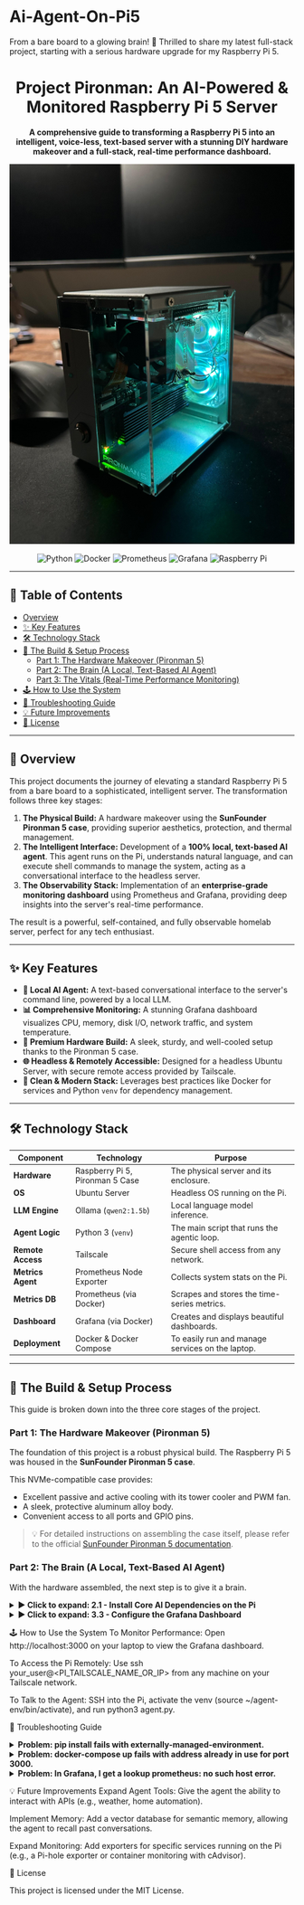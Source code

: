 # Ai-Agent-On-Pi5
From a bare board to a glowing brain! 🧠 Thrilled to share my latest full-stack project, starting with a serious hardware upgrade for my Raspberry Pi 5.

<div align="center">

# Project Pironman: An AI-Powered & Monitored Raspberry Pi 5 Server

**A comprehensive guide to transforming a Raspberry Pi 5 into an intelligent, voice-less, text-based server with a stunning DIY hardware makeover and a full-stack, real-time performance dashboard.**

</div>

<p align="center">
  <img alt="Pironman 5 Build" src="WhatsApp Image 2025-09-26 at 21.58.31.jpeg" width="600">
</p>

<p align="center">
  <img alt="Python" src="https://img.shields.io/badge/Python-3776AB?style=for-the-badge&logo=python&logoColor=white">
  <img alt="Docker" src="https://img.shields.io/badge/Docker-2496ED?style=for-the-badge&logo=docker&logoColor=white">
  <img alt="Prometheus" src="https://img.shields.io/badge/Prometheus-E6522C?style=for-the-badge&logo=prometheus&logoColor=white">
  <img alt="Grafana" src="https://img.shields.io/badge/Grafana-F46800?style=for-the-badge&logo=grafana&logoColor=white">
  <img alt="Raspberry Pi" src="https://img.shields.io/badge/Raspberry%20Pi-A22846?style=for-the-badge&logo=raspberrypi&logoColor=white">
</p>

---

## 📖 Table of Contents

- [Overview](#-overview)
- [✨ Key Features](#-features)
- [🛠️ Technology Stack](#️-technology-stack)
- [🚀 The Build & Setup Process](#-the-build--setup-process)
  - [Part 1: The Hardware Makeover (Pironman 5)](#part-1-the-hardware-makeover-pironman-5)
  - [Part 2: The Brain (A Local, Text-Based AI Agent)](#part-2-the-brain-a-local-text-based-ai-agent)
  - [Part 3: The Vitals (Real-Time Performance Monitoring)](#part-3-the-vitals-real-time-performance-monitoring)
- [🕹️ How to Use the System](#️-how-to-use-the-system)
- [🚨 Troubleshooting Guide](#-troubleshooting-guide)
- [💡 Future Improvements](#-future-improvements)
- [📜 License](#-license)

---

## 📝 Overview

This project documents the journey of elevating a standard Raspberry Pi 5 from a bare board to a sophisticated, intelligent server. The transformation follows three key stages:

1.  **The Physical Build:** A hardware makeover using the **SunFounder Pironman 5 case**, providing superior aesthetics, protection, and thermal management.
2.  **The Intelligent Interface:** Development of a **100% local, text-based AI agent**. This agent runs on the Pi, understands natural language, and can execute shell commands to manage the system, acting as a conversational interface to the headless server.
3.  **The Observability Stack:** Implementation of an **enterprise-grade monitoring dashboard** using Prometheus and Grafana, providing deep insights into the server's real-time performance.

The result is a powerful, self-contained, and fully observable homelab server, perfect for any tech enthusiast.

---

## ✨ Key Features

-   **🤖 Local AI Agent:** A text-based conversational interface to the server's command line, powered by a local LLM.
-   **📊 Comprehensive Monitoring:** A stunning Grafana dashboard visualizes CPU, memory, disk I/O, network traffic, and system temperature.
-   **💎 Premium Hardware Build:** A sleek, sturdy, and well-cooled setup thanks to the Pironman 5 case.
-   **🌐 Headless & Remotely Accessible:** Designed for a headless Ubuntu Server, with secure remote access provided by Tailscale.
-   **🐳 Clean & Modern Stack:** Leverages best practices like Docker for services and Python `venv` for dependency management.

---

## 🛠️ Technology Stack

| Component         | Technology                 | Purpose                                     |
| ----------------- | -------------------------- | ------------------------------------------- |
| **Hardware** | Raspberry Pi 5, Pironman 5 Case | The physical server and its enclosure.      |
| **OS** | Ubuntu Server              | Headless OS running on the Pi.              |
| **LLM Engine** | Ollama (`qwen2:1.5b`)      | Local language model inference.             |
| **Agent Logic** | Python 3 (`venv`)          | The main script that runs the agentic loop. |
| **Remote Access** | Tailscale                  | Secure shell access from any network.       |
| **Metrics Agent** | Prometheus Node Exporter   | Collects system stats on the Pi.            |
| **Metrics DB** | Prometheus (via Docker)    | Scrapes and stores the time-series metrics. |
| **Dashboard** | Grafana (via Docker)       | Creates and displays beautiful dashboards.  |
| **Deployment** | Docker & Docker Compose    | To easily run and manage services on the laptop. |

---

## 🚀 The Build & Setup Process

This guide is broken down into the three core stages of the project.

### Part 1: The Hardware Makeover (Pironman 5)

The foundation of this project is a robust physical build. The Raspberry Pi 5 was housed in the **SunFounder Pironman 5 case**.

This NVMe-compatible case provides:
-   Excellent passive and active cooling with its tower cooler and PWM fan.
-   A sleek, protective aluminum alloy body.
-   Convenient access to all ports and GPIO pins.

> 💡 For detailed instructions on assembling the case itself, please refer to the official [SunFounder Pironman 5 documentation](https://docs.sunfounder.com/en/latest/pironman_5.html).

### Part 2: The Brain (A Local, Text-Based AI Agent)

With the hardware assembled, the next step is to give it a brain.

<details>
<summary><strong>► Click to expand: 2.1 - Install Core AI Dependencies on the Pi</strong></summary>

```bash
# Update system and install necessary tools
sudo apt update && sudo apt upgrade -y
sudo apt install -y git python3-pip python3-venv


# Install Ollama and pull the model
curl -fsSL [https://ollama.com/install.sh](https://ollama.com/install.sh) | sh
ollama pull qwen2:1.5b


</details>

<details>
<summary><strong>► Click to expand: 2.2 - Set up the Python Agent</strong></summary>

1. Create the Virtual Environment

Bash

# Navigate to your home directory
cd ~
python3 -m venv agent-env

# Activate the environment
source agent-env/bin/activate
2. Install Python Packages
With the (agent-env) active, install the required library:

Bash

pip install ollama
3. Create the agent.py Script
Create a new file agent.py and paste the code below into it.

Python

import ollama
import subprocess
import json

def agent_speak(text):
    """Prints the agent's response to the terminal."""
    print(f"\n🤖 Agent: {text}")

def get_user_input():
    """Gets input from the user's keyboard."""
    return input(f"\n👤 You: ")

def run_agentic_loop(user_prompt):
    """The main logic for the agent."""
    system_prompt = """
    You are a helpful AI assistant running on a Raspberry Pi.
    Your goal is to assist the user by running shell commands on the Ubuntu Server.
    You must assess the user's request and decide if a shell command is needed.
    Respond in JSON format with three fields:
    1. "thought": Your reasoning process and a brief explanation of the command if you use one.
    2. "action": Either "shell" if a command is needed, or "speak" if not.
    3. "command_or_speak_text": The exact shell command to run, or the text for you to speak directly.
    """
    
    print("\n🤔 Agent: Thinking...")
    try:
        response = ollama.chat(
            model='qwen2:1.5b',
            messages=[
                {'role': 'system', 'content': system_prompt},
                {'role': 'user', 'content': user_prompt}
            ],
            format='json'
        )
        response_data = json.loads(response['message']['content'])
        thought = response_data.get("thought", "I didn't have a clear thought process.")
        action = response_data.get("action")
        command_or_speak_text = response_data.get("command_or_speak_text")

        print(f"🧠 Agent's Thought: {thought}")

        if action == "shell":
            agent_speak("Okay, I will run this command:")
            print(f"   💻 `{command_or_speak_text}`")
            try:
                result = subprocess.run(command_or_speak_text, shell=True, check=True, capture_output=True, text=True)
                output = result.stdout.strip()
                agent_speak(f"Here is the result:\n\n---\n{output}\n---")
            except subprocess.CalledProcessError as e:
                agent_speak(f"An error occurred: {e.stderr.strip()}")
        elif action == "speak":
            agent_speak(command_or_speak_text)
        else:
            agent_speak("I'm sorry, I wasn't sure how to respond to that.")

    except Exception as e:
        agent_speak(f"I encountered an error: {e}")

if __name__ == "__main__":
    agent_speak("Agent is online. Type your commands below. Type 'exit' or 'quit' to end.")
    while True:
        prompt = get_user_input()
        if not prompt or prompt.lower() in ["exit", "quit", "goodbye"]:
            agent_speak("Goodbye!")
            break
        run_agentic_loop(prompt)
</details>

Part 3: The Vitals (Real-Time Performance Monitoring)
Finally, we give our server a health dashboard.

<details>
<summary><strong>► Click to expand: 3.1 - Install Node Exporter on the Pi</strong></summary>

Bash

# 1. Download and install Node Exporter
cd ~
wget [https://github.com/prometheus/node_exporter/releases/download/v1.8.1/node_exporter-1.8.1.linux-arm64.tar.gz](https://github.com/prometheus/node_exporter/releases/download/v1.8.1/node_exporter-1.8.1.linux-arm64.tar.gz)
tar xvfz node_exporter-1.8.1.linux-arm64.tar.gz
sudo mv node_exporter-1.8.1.linux-arm64/node_exporter /usr/local/bin/
rm -rf node_exporter-1.8.1.linux-arm64*

# 2. Create a systemd service to run it on boot
sudo nano /etc/systemd/system/node_exporter.service

# Paste this content into the file:
# [Unit]
# Description=Prometheus Node Exporter
# ... (Full content is in the guide above) ...
# [Install]
# WantedBy=multi-user.target

# 3. Enable and start the service
sudo systemctl daemon-reload
sudo systemctl enable node_exporter
sudo systemctl start node_exporter
</details>

<details>
<summary><strong>► Click to expand: 3.2 - Set up Prometheus & Grafana on Your Laptop</strong></summary>

Install Docker Desktop and the Tailscale client on your laptop.

Create a new project folder and add the following two files inside it.

Find your Pi's Tailscale IP Address (e.g., 100.x.x.x) and use it in prometheus.yml.

prometheus.yml

YAML

global:
  scrape_interval: 15s
scrape_configs:
  - job_name: 'pironman_pi5'
    static_configs:
      - targets: ['<YOUR_PI_TAILSCALE_IP>:9100']
docker-compose.yml

YAML

services:
  prometheus:
    image: prom/prometheus:latest
    container_name: prometheus
    ports: ["9090:9090"]
    volumes: ["./prometheus.yml:/etc/prometheus/prometheus.yml"]
    command: ['--config.file=/etc/prometheus/prometheus.yml']
    networks: [monitor-net]
  grafana:
    image: grafana/grafana:latest
    container_name: grafana
    ports: ["3000:3000"]
    volumes: [grafana-data:/var/lib/grafana]
    networks: [monitor-net]
volumes:
  grafana-data:
networks:
  monitor-net:
    driver: bridge
Launch the stack from your terminal in the project folder: docker-compose up -d.
```


</details>

<details>
<summary><strong>► Click to expand: 3.3 - Configure the Grafana Dashboard</strong></summary>

Open your browser to http://localhost:3000.

Log in (admin/admin).

Add Data Source: Go to Connections > Data Sources > Prometheus. Set the URL to http://prometheus:9090 and click "Save & Test".

Import Dashboard: Go to Dashboards > New > Import. Use Grafana.com dashboard ID 1860. Select your Prometheus data source and click "Import".

</details>

🕹️ How to Use the System
To Monitor Performance: Open http://localhost:3000 on your laptop to view the Grafana dashboard.

To Access the Pi Remotely: Use ssh your_user@<PI_TAILSCALE_NAME_OR_IP> from any machine on your Tailscale network.

To Talk to the Agent: SSH into the Pi, activate the venv (source ~/agent-env/bin/activate), and run python3 agent.py.

🚨 Troubleshooting Guide
<details>
<summary><strong>Problem: pip install fails with externally-managed-environment.</strong></summary>
✅ Solution: Always use a Python virtual environment (venv) for projects to isolate dependencies from the system. The instructions in this guide follow this best practice.
</details>

<details>
<summary><strong>Problem: docker-compose up fails with address already in use for port 3000.</strong></summary>
✅ Solution: Another service is using the port. Change the port mapping in docker-compose.yml under grafana from &quot;3000:3000&quot; to &quot;3001:3000&quot; and access Grafana at http://localhost:3001.
</details>

<details>
<summary><strong>Problem: In Grafana, I get a lookup prometheus: no such host error.</strong></summary>
✅ Solution: This is a Docker networking issue. The docker-compose.yml file provided solves this by creating an explicit monitor-net network that both services join. Ensure your file matches.
</details>

💡 Future Improvements
Expand Agent Tools: Give the agent the ability to interact with APIs (e.g., weather, home automation).

Implement Memory: Add a vector database for semantic memory, allowing the agent to recall past conversations.

Expand Monitoring: Add exporters for specific services running on the Pi (e.g., a Pi-hole exporter or container monitoring with cAdvisor).

📜 License

This project is licensed under the MIT License.
